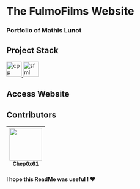 # The FulmoFilms Website

### Portfolio of Mathis Lunot

## Project Stack

<a href="https://fr.reactjs.org/" target="_blank" rel="noreferrer"> 
        <img src="https://cdn4.iconfinder.com/data/icons/logos-3/600/React.js_logo-512.png" alt="cpp" width="40" height="40"/>
</a>
<a href="https://tailwindcss.com/" target="_blank" rel="noreferrer"> 
        <img src="https://upload.wikimedia.org/wikipedia/commons/thumb/d/d5/Tailwind_CSS_Logo.svg/1024px-Tailwind_CSS_Logo.svg.png" alt="sfml" width="40" height="40"/>
</a>

## Access Website

<a href="https://fulmofilms.com" target="_blank" rel="noreferrer"> </a>

## Contributors

| [<img src="https://github.com/Chep0x61.png?size=85" width=85><br><sub>Chep0x61</sub>](https://github.com/Chep0x61)
| :---:

#### I hope this ReadMe was useful ! :heart:
